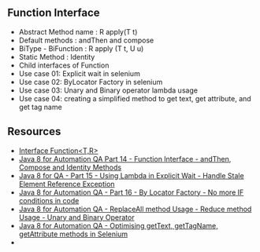 ## Function Interface

* Abstract Method name : R apply(T t)
* Default methods : andThen and compose
* BiType - BiFunction : R apply (T t, U u)
* Static Method : Identity
* Child interfaces of Function
* Use case 01: Explicit wait in selenium
* Use case 02: ByLocator Factory in selenium
* Use case 03: Unary and Binary operator lambda usage
* Use case 04: creating a simplified method to get text, get attribute, and get tag name

## Resources

* [Interface Function<T,R>](https://docs.oracle.com/javase/8/docs/api/java/util/function/Function.html)
* [Java 8 for Automation QA Part 14 - Function Interface - andThen, Compose and Identity Methods](https://www.youtube.com/watch?v=6UX7uVSss_I&list=PL9ok7C7Yn9A_o6wKmhObLceifmpoQ9QNp&index=16)
* [Java 8 for QA - Part 15 - Using Lambda in Explicit Wait - Handle Stale Element Reference Exception](https://www.youtube.com/watch?v=qmuIBWo4p1k&list=PL9ok7C7Yn9A_o6wKmhObLceifmpoQ9QNp&index=17)
* [Java 8 for Automation QA - Part 16 - By Locator Factory - No more IF conditions in code](https://www.youtube.com/watch?v=pBK_IlXkRbE&list=PL9ok7C7Yn9A_o6wKmhObLceifmpoQ9QNp&index=18)
* [Java 8 for Automation QA - ReplaceAll method Usage - Reduce method Usage - Unary and Binary Operator](https://www.youtube.com/watch?v=ecmD-BDiT8E&list=PL9ok7C7Yn9A_o6wKmhObLceifmpoQ9QNp&index=19)
* [Java 8 for Automation QA - Optimising getText, getTagName, getAttribute methods in Selenium](https://www.youtube.com/watch?v=uNBLPQmwk4k&list=PL9ok7C7Yn9A_o6wKmhObLceifmpoQ9QNp&index=20)
*